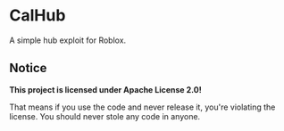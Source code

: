 # CalHub
A simple hub exploit for Roblox.
## Notice
**This project is licensed under Apache License 2.0!**

That means if you use the code and never release it, you're violating the license. You should never stole any code in anyone.
